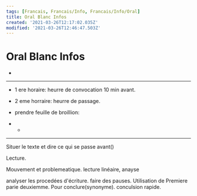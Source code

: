 ```yaml
---
tags: [Francais, Francais/Info, Francais/Info/Oral]
title: Oral Blanc Infos
created: '2021-03-26T12:17:02.035Z'
modified: '2021-03-26T12:46:47.503Z'
---
```


# Oral Blanc Infos

- 


---

- 1 ere horaire: heurre de convocation 10 min avant.
- 2 eme horraire: heurre de passage.

- prendre feuille de broillion: 

- *




----

Situer le texte et dire ce qui se passe avant()

Lecture. 

Mouvement et problemeatique.
lecture linéaire, anayse

analyser les procedées d'écriture.
faire des pauses. 
Utilisation de Premiere parie deuxiemme. Pour conclure(synonyme).
conculsion rapide. 

